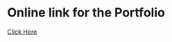 # Online link for the Portfolio
[Click Here](https://65a15e0b1e61a30edeef569e--playful-cascaron-422bbc.netlify.app/)
